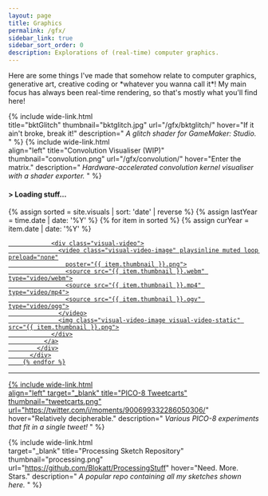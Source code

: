 ```yaml
---
layout: page
title: Graphics
permalink: /gfx/
sidebar_link: true
sidebar_sort_order: 0
description: Explorations of (real-time) computer graphics.
---
```

<div class="subsection">
Here are some things I've made that somehow relate to computer graphics, generative art, creative coding or *whatever
you wanna call it*! My main focus has always been real-time rendering, so that's mostly what you'll find here!

{% include wide-link.html  
  title="bktGlitch"
  thumbnail="bktglitch.jpg"
  url="/gfx/bktglitch/"
  hover="If it ain't broke, break it!"
  description="
_A glitch shader for GameMaker: Studio._
  "
%} 
{% include wide-link.html  
  align="left"
  title="Convolution Visualiser (WIP)"
  thumbnail="convolution.png"
  url="/gfx/convolution/"
  hover="Enter the matrix."
  description="
_Hardware-accelerated convolution kernel visualiser with a shader exporter._
  "
%} 

</div>

<div markdown="0">
<div class="subsection">
    <div class="visual-title-wrapper">
      <h4 class="visual-title noauto">&gt; Loading stuff...</h4>
    </div>
      <div class="visual-row">
        {% assign sorted = site.visuals | sort: 'date' | reverse %}
        {% assign lastYear = time.date | date: '%Y' %}
        {% for item in sorted %}
          {% assign curYear = item.date | date: '%Y' %}
          <!--
  {% if curYear != lastYear %}
  {% assign lastYear = curYear %}
  </p></div><h2>{{curYear}}</h2><hr style = "margin-top: 5px"><div class="visual-row"><p>
  {% endif %}!-->
          <div class="visual-section">
            <div class="visual-thumbnail" data-title="{{ item.title }}">
              <a href="{{ item.url }}">

                <div class="visual-video">
                  <video class="visual-video-image" playsinline muted loop preload="none"
                    poster="{{ item.thumbnail }}.png">
                    <source src="{{ item.thumbnail }}.webm" type="video/webm">
                    <source src="{{ item.thumbnail }}.mp4" type="video/mp4">
                    <source src="{{ item.thumbnail }}.ogv" type="video/ogg">
                  </video>
                  <img class="visual-video-image visual-video-static" src="{{ item.thumbnail }}.png">
                </div>
              </a>
            </div>
          </div>
        {% endfor %}
  </div>
  <hr style="margin-top: 10px; margin-bottom: 5px;">
  </div>

{% include wide-link.html  
  align="left"
  target="_blank"
  title="PICO-8 Tweetcarts"
  thumbnail="tweetcarts.png"
  url="https://twitter.com/i/moments/900699332286050306/"
  hover="Relatively decipherable."
  description="
_Various PICO-8 experiments that fit in a single tweet!_
  "
%}

{% include wide-link.html    
  target="_blank"
  title="Processing Sketch Repository"
  thumbnail="processing.png"
  url="https://github.com/Blokatt/ProcessingStuff"
  hover="Need. More. Stars."
  description="
_A popular repo containing all my sketches shown here._
  "
%}

<script defer>
$(document).ready(function () {    
  requestAnimationFrame(visualTitleUpdate);
  var $win = $(window);
  $win.on('resize', typeResize);
});
</script>
